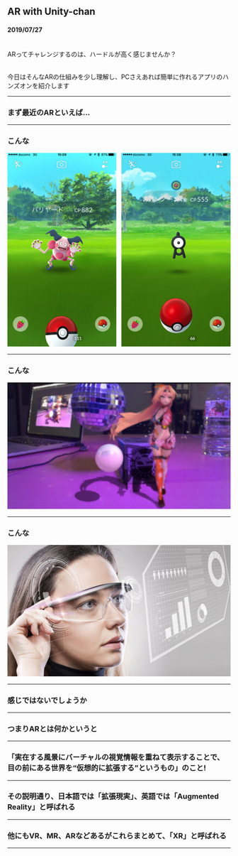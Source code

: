 ## AR with Unity-chan

#### 2019/07/27<br><br>

ARってチャレンジするのは、ハードルが高く感じませんか？<br><br>

今日はそんなARの仕組みを少し理解し、PCさえあれば簡単に作れるアプリのハンズオンを紹介します

---


### まず最近のARといえば...



---

### こんな
![pokemongo](assets/img/pokemongo.png)


---

### こんな
![arunitychan](assets/img/arunitychan.png)


---

### こんな
![arglass](assets/img/arglass.png)


---


### 感じではないでしょうか


---


### つまりARとは何かというと


---


### 「実在する風景にバーチャルの視覚情報を重ねて表示することで、目の前にある世界を“仮想的に拡張する”というもの」のこと!


---


### その説明通り、日本語では「拡張現実」、英語では「Augmented Reality」と呼ばれる


---


### 他にもVR、MR、ARなどあるがこれらまとめて、「XR」と呼ばれる


---
